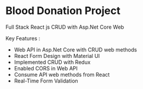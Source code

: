 # Blood Donation Project
Full Stack React js CRUD with Asp.Net Core Web

Key Features :
- Web API in Asp.Net Core with CRUD web methods
- React Form Design with Material UI
- Implemented CRUD with Redux
- Enabled CORS in Web API
- Consume API web methods from React
- Real-Time Form Validation